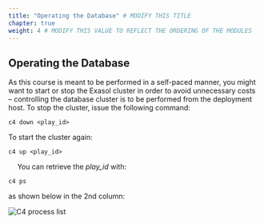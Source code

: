 ```yaml
---
title: "Operating the Database" # MODIFY THIS TITLE
chapter: true
weight: 4 # MODIFY THIS VALUE TO REFLECT THE ORDERING OF THE MODULES
---
```


## Operating the Database

As this course is meant to be performed in a self-paced manner, you might want to start or stop the Exasol cluster in order to avoid unnecessary costs – controlling the database cluster is to be performed from the deployment host. To stop the cluster, issue the following command:

	c4 down <play_id>

To start the cluster again:

	c4 up <play_id>

 
You can retrieve the <i>play_id</i> with:

	c4 ps
	
as shown below in the 2nd column:


![C4 process list](/images/exasol/01_04_c4_ps_list.png)
